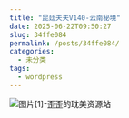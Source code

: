 ```yaml
---
title: "昆廷夫夫V140-云南秘境"
date: 2025-06-22T09:50:27
slug: 34ffe084
permalink: /posts/34ffe084/
categories:
  - 未分类
tags:
  - wordpress
---
```


![图片[1]-歪歪的耽美资源站](/images/wp/34ffe084-cafd87cb.jpg)
